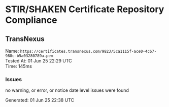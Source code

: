 # STIR/SHAKEN Certificate Repository Compliance

## TransNexus

Name: `https://certificates.transnexus.com/982J/5ca1115f-ace0-4c67-988c-b5a03280789a.pem`\
Tested At: 01 Jun 25 22:29 UTC\
Time: 145ms

### Issues

no warning, or error, or notice date level issues were found

Generated: 01 Jun 25 22:38 UTC